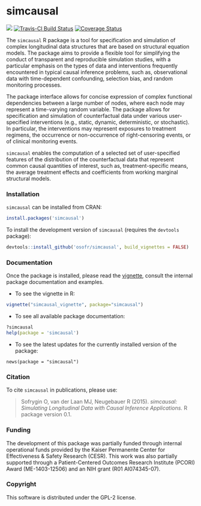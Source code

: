 simcausal
==========

<!-- [![Build Status](https://travis-ci.org/osofr/simcausal.png?branch=master)](https://travis-ci.org/osofr/simcausal) -->
<!-- [![Travis-CI Build Status](https://travis-ci.org/osofr/simcausal.svg?branch=master)](https://travis-ci.org/osofr/simcausal) -->
[![](http://cranlogs.r-pkg.org/badges/simcausal)](http://cran.rstudio.com/web/packages/simcausal/index.html)
[![Travis-CI Build Status](https://travis-ci.org/osofr/simcausal.svg?branch=master)](https://travis-ci.org/osofr/simcausal)
[![Coverage Status](https://coveralls.io/repos/osofr/simcausal/badge.svg?branch=master&service=github)](https://coveralls.io/github/osofr/simcausal?branch=master)

The `simcausal` R package is a tool for specification and simulation of complex longitudinal data structures that are based on structural equation models. The package aims to provide a flexible tool for simplifying the conduct of transparent and reproducible simulation studies, with a particular emphasis on the types of data and interventions frequently encountered in typical causal inference problems, such as, observational data with time-dependent confounding, selection bias, and random monitoring processes. 


The package interface allows for concise expression of complex functional dependencies between a large number of nodes, where each node may represent a time-varying random variable. The package allows for specification and simulation of counterfactual data under various user-specified interventions (e.g., static, dynamic, deterministic, or stochastic). In particular, the interventions may represent exposures to treatment regimens, the occurrence or non-occurrence of right-censoring events, or of clinical monitoring events. 


`simcausal` enables the computation of a selected set of user-specified features of the distribution of the counterfactual data that represent common causal quantities of interest, such as, treatment-specific means, the average treatment effects and coefficients from working marginal structural models. 


### Installation

`simcausal` can be installed from CRAN: 

```R
install.packages('simcausal')
```

To install the development version of `simcausal` (requires the `devtools` package):

```R
devtools::install_github('osofr/simcausal', build_vignettes = FALSE)
```

### Documentation

Once the package is installed, please read the [vignette](http://cran.r-project.org/web/packages/simcausal/vignettes/simcausal_vignette.pdf), consult the internal package documentation and examples. 

* To see the vignette in R:

```R
vignette("simcausal_vignette", package="simcausal")
```

* To see all available package documentation:

```R
?simcausal
help(package = 'simcausal')
```

* To see the latest updates for the currently installed version of the package:

```{r, eval=FALSE}
news(package = "simcausal")
```
<!-- 
### Details

The \pkg{simcausal} R package is a comprehensive set of tools for specification and simulation of complex longitudinal data structures to study causal inference methodologies. The package is developed using the R system for statistical computing \citep{r} and is available from the Comprehensive R Archive Network (CRAN) at \url{http://CRAN.R-project.org/package=simcausal}. The main motivation behind the package is to provide a flexible tool to \emph{facilitate} the conduct of \emph{transparent} and \emph{reproducible} simulation
studies, with a particular emphasis on the types of data and interventions frequently encountered in real-world causal
inference problems. For example, the package simplifies the simulation of observational data based on random clinical
monitoring to evaluate the effect of time-varying interventions in the presence of time-dependent confounding and
sources of selection bias (e.g., informative right censoring). The package is built to provide a novel user-interface
that allows concise and intuitive expression of complex functional dependencies for a large number of nodes that may
represent time-varying random variables (e.g., repeated measurements over time of the same subject-matter attribute,
such as, blood pressure).


Each data generating distribution is specified via a structural equation model (SEM) \citep{pearl1995, Pearl2009,
pearl2010}. The package allows for specification and simulation of counterfactual data (referred to as ``full data'')
under various user-specified interventions (e.g., static, dynamic, deterministic, or stochastic), which are referred to
as ``actions''. These actions may represent exposure to treatment regimens, the occurrence or non-occurrence of right-
censoring events, or of clinical monitoring events (e.g., laboratory measurements based on which treatment decisions may
be made). Finally, the package enables the computation of a selected set of user-specified features of the distribution
of the full data that represent common causal quantities of interest, referred to as causal target parameters, such as,
treatment-specific means, the average treatment effects (ATE) (on the multiplicative or additive scale) and coefficients
from working marginal structural model (MSM) \citep{neugebauer2007}. We demonstrate an application of the
\pkg{simcausal} package by replicating the results of two published simulation studies from the causal inference
literature \citep{neugebauer2014,neugebauer2015,lefebvre2008}.


We note that the \pkg{simcausal} package differs from other R packages that implement data simulation based on
structural equation modeling in the following ways. First, \pkg{simcausal} does not restrict the set of distributions
available to the analyst to conduct a simulation study, i.e., any distribution that is currently available in
R or that can be user-defined in the R programming environment can be used to sample observations
in the \pkg{simcausal} package. In particular, the \pkg{simcausal} package is not restricted to data simulation based on
linear structural equations only. Thus, this package allows the analyst to specify arbitrary functional dependencies
between random variables, and, hence, enables data simulation from a much larger set of data generating mechanisms.
Second, the \pkg{simcausal} package introduces an intuitive user-interface for specifying complex data-generating
distributions to emulate realistic real-world longitudinal data studies characterized by a large number of repeated
measurements of the same subject-matter attributes over time. Third, this package is particularly tailored to conduct
data simulations to study causal inference methodologies for investigating the effect of complex intervention regimens
such as dynamic and stochastic interventions (not just the common static and deterministic intervention regimens), and
summary measures of these effects defined by (working) marginal structural models. The anticipated practical utility of
this package thus extends beyond methodological research purposes by providing a tool for simulation-based power
calculations to inform the design and analyses of real-world studies. Finally, the \pkg{simcausal} package provides a
pipeline for conducting the typical steps of most simulation studies that consists of defining the observed data
distribution, defining intervention/counterfactual distributions, defining causal parameters, simulating observed and
counterfactual data, and evaluating the true value of causal parameters.

### An Example
Following the specification of the distribution of the observed data (the \code{DAG} object), the user can set the actions (interventions) by changing the distribution for a subset of the \code{DAG} nodes and simulate data based on those actions ("\emph{full data}"). The package enables evaluation of various target causal parameters, such as the expectations of a subset of \code{DAG} nodes or parameters defined by coefficients of the working \emph{marginal structural model} (MSM).
... -->

### Citation
To cite `simcausal` in publications, please use:
> Sofrygin O, van der Laan MJ, Neugebauer R (2015). *simcausal: Simulating Longitudinal Data with Causal Inference Applications.* R package version 0.1.

### Funding
The development of this package was partially funded through internal operational funds provided by the Kaiser Permanente Center for Effectiveness & Safety Research (CESR). This work was also partially supported through a Patient-Centered Outcomes Research Institute (PCORI) Award (ME-1403-12506) and an NIH grant (R01 AI074345-07).

### Copyright
This software is distributed under the GPL-2 license.

